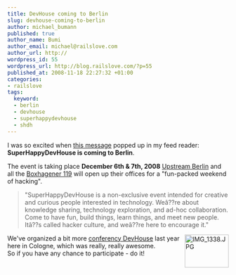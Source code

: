 ```yaml
--- 
title: DevHouse coming to Berlin
slug: devhouse-coming-to-berlin
author: michael_bumann
published: true
author_name: Bumi
author_email: michael@railslove.com
author_url: http://
wordpress_id: 55
wordpress_url: http://blog.railslove.com/?p=55
published_at: 2008-11-18 22:27:32 +01:00
categories: 
- railslove
tags: 
  keyword: 
  - berlin
  - devhouse
  - superhappydevhouse
  - shdh
---
```

 
<p>I was so excited when <a href="http://upstream-berlin.com/2008/11/13/introducing-devhouseberlin/">this message</a> popped up in my feed reader: <strong>SuperHappyDevHouse is coming to Berlin</strong>.</p>
<p>
The event is taking place <strong>December 6th & 7th, 2008</strong>
<a href="http://upstream-berlin.com">Upstream Berlin</a> and all the <a href="http://boxhagener119.de/">Boxhagener 119</a> will open up their offices for a "fun-packed weekend of hacking". <br />
</p>

<blockquote>"SuperHappyDevHouse is a non-exclusive event intended for creative and curious people interested in technology. We&acirc;??re about knowledge sharing, technology exploration, and ad-hoc collaboration. Come to have fun, build things, learn things, and meet new people. It&acirc;??s called hacker culture, and we&acirc;??re here to encourage it."</blockquote>

<p>
<a href="http://www.flickr.com/photos/bumi/868372691/" title="IMG_1338.JPG by Bumi, on Flickr"><img src="http://farm2.static.flickr.com/1426/868372691_b3e87cd9d5_t.jpg" width="100" height="75" alt="IMG_1338.JPG" style="float:right" /></a>
We've organized a bit more <a href="http://flickr.com/photos/bumi/sets/72157600934731659/">conferency DevHouse</a> last year here in Cologne, which was really, really awesome. <br />
So if you have any chance to participate - do it!</p>
